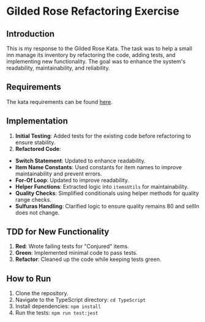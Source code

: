 # Gilded Rose Refactoring Exercise

## Introduction

This is my response to the Gilded Rose Kata. The task was to help a small inn manage its inventory by refactoring the code, adding tests, and implementing new functionality. The goal was to enhance the system's readability, maintainability, and reliability.

## Requirements

The kata requirements can be found [here](https://github.com/emilybache/GildedRose-Refactoring-Kata).

## Implementation

1. **Initial Testing**: Added tests for the existing code before refactoring to ensure stability.
2. **Refactored Code**:
<!-- @import "[TOC]" {cmd="toc" depthFrom=1 depthTo=6 orderedList=false} -->

   - **Switch Statement**: Updated to enhance readability.
   - **Item Name Constants**: Used constants for item names to improve maintainability and prevent errors.
   - **For-Of Loop**: Updated to improve readability.
   - **Helper Functions**: Extracted logic into `itemsUtils` for maintainability.
   - **Quality Checks**: Simplified conditionals using helper methods for quality range checks.
   - **Sulfuras Handling**: Clarified logic to ensure quality remains 80 and sellIn does not change.

## TDD for New Functionality

1. **Red**: Wrote failing tests for "Conjured" items.
2. **Green**: Implemented minimal code to pass tests.
3. **Refactor**: Cleaned up the code while keeping tests green.

## How to Run

1. Clone the repository.
2. Navigate to the TypeScript directory: `cd TypeScript`
3. Install dependencies: `npm install`
4. Run the tests: `npm run test:jest`

